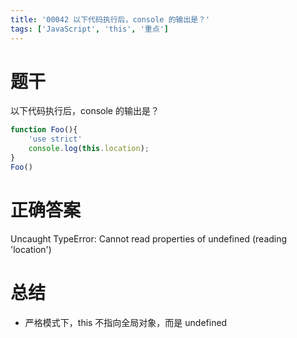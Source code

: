 ```yaml
---
title: '00042 以下代码执行后，console 的输出是？'
tags: ['JavaScript', 'this', '重点']
---
```


# 题干

以下代码执行后，console 的输出是？
```jsx
function Foo(){
	'use strict'
	console.log(this.location);
}
Foo()
```

# 正确答案

Uncaught TypeError: Cannot read properties of undefined (reading 'location')

# 总结

- 严格模式下，this 不指向全局对象，而是 undefined

<script>
  function foo(){
    'use strict';
    console.log(this.location);
  }
  foo()
  
</script>